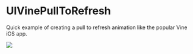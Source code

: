 UIVinePullToRefresh
===================

Quick example of creating a pull to refresh animation like the popular Vine iOS app.

![](http://www.wrichards.com/github/ssgithub_vine.png)
